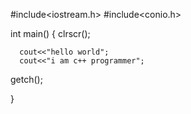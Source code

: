 #include<iostream.h>
#include<conio.h>

int main()
{
clrscr();

      cout<<"hello world";
      cout<<"i am c++ programmer";

getch();

}
